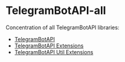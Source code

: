 # TelegramBotAPI-all

Concentration of all TelegramBotAPI libraries:

* [TelegramBotAPI](TelegramBotAPI/README.md)
* [TelegramBotAPI Extensions](TelegramBotAPI-extensions-api/README.md)
* [TelegramBotAPI Util Extensions](TelegramBotAPI-extensions-utils/README.md)
